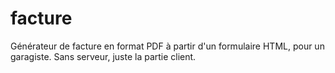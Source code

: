 # facture
Générateur de facture en format PDF à partir d'un formulaire HTML, pour un garagiste. 
Sans serveur, juste la partie client. 

